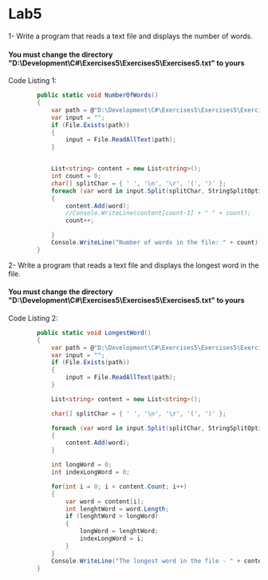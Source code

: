 # Lab5
1- Write a program that reads a text file and displays the number of words.  
#### You must change the directory "D:\Development\C#\Exercises5\Exercises5\Exercises5.txt" to yours 
Code Listing 1:
```cs
        public static void NumberOfWords()
        {
            var path = @"D:\Development\C#\Exercises5\Exercises5\Exercises5.txt";
            var input = "";
            if (File.Exists(path))
            {
                input = File.ReadAllText(path);
            }


            List<string> content = new List<string>();
            int count = 0;
            char[] splitChar = { ' ', '\n', '\r', '(', ')' };
            foreach (var word in input.Split(splitChar, StringSplitOptions.RemoveEmptyEntries))
            {
                content.Add(word);
                //Console.WriteLine(content[count-1] + " " + count);
                count++;

            }
            Console.WriteLine("Number of words in the file: " + count);
        }
```

2- Write a program that reads a text file and displays the longest word in the file.   
#### You must change the directory "D:\Development\C#\Exercises5\Exercises5\Exercises5.txt" to yours  
Code Listing 2:
```cs
        public static void LongestWord()
        {
            var path = @"D:\Development\C#\Exercises5\Exercises5\Exercises5.txt";
            var input = "";
            if (File.Exists(path))
            {
                input = File.ReadAllText(path);
            }

            List<string> content = new List<string>();

            char[] splitChar = { ' ', '\n', '\r', '(', ')' };

            foreach (var word in input.Split(splitChar, StringSplitOptions.RemoveEmptyEntries))
            {
                content.Add(word);
            }

            int longWord = 0;
            int indexLongWord = 0;

            for(int i = 0; i < content.Count; i++)
            {
                var word = content[i];
                int lenghtWord = word.Length;
                if (lenghtWord > longWord)
                {
                    longWord = lenghtWord;
                    indexLongWord = i;
                }
            }
            Console.WriteLine("The longest word in the file - " + content[indexLongWord] + " - contains = " + longWord);
        }
```
